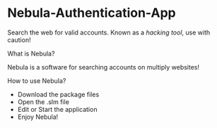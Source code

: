 # Nebula-Authentication-App
Search the web for valid accounts. Known as a *hacking tool*, use with caution!

What is Nebula?

Nebula is a software for searching accounts on multiply websites!


How to use Nebula?

- Download the package files
- Open the .slm file
- Edit or Start the application
- Enjoy Nebula!
